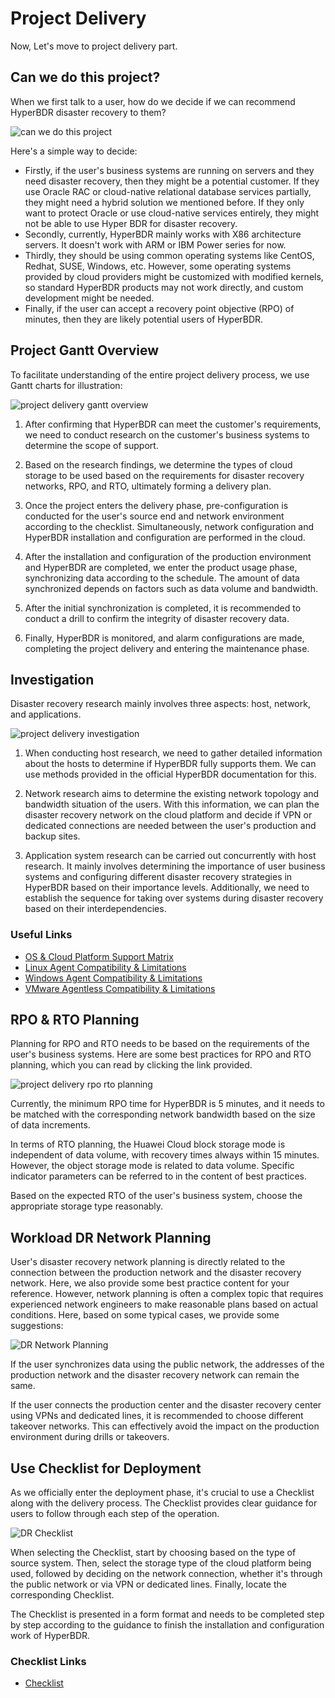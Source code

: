 # Project Delivery

Now, Let's move to project delivery part.

## Can we do this project?

When we first talk to a user, how do we decide if we can recommend HyperBDR disaster recovery to them?

![can we do this project](./images/project-delivery-can-we-do-this-project.png)

Here's a simple way to decide:
* Firstly, if the user's business systems are running on servers and they need disaster recovery, then they might be a potential customer. If they use Oracle RAC or cloud-native relational database services partially, they might need a hybrid solution we mentioned before. If they only want to protect Oracle or use cloud-native services entirely, they might not be able to use Hyper BDR for disaster recovery.
* Secondly, currently, HyperBDR mainly works with X86 architecture servers. It doesn't work with ARM or IBM Power series for now.
* Thirdly, they should be using common operating systems like CentOS, Redhat, SUSE, Windows, etc. However, some operating systems provided by cloud providers might be customized with modified kernels, so standard HyperBDR products may not work directly, and custom development might be needed.
* Finally, if the user can accept a recovery point objective (RPO) of minutes, then they are likely potential users of HyperBDR.

## Project Gantt Overview

To facilitate understanding of the entire project delivery process, we use Gantt charts for illustration:

![project delivery gantt overview](./images/project-delivery-gantt.png)

1. After confirming that HyperBDR can meet the customer's requirements, we need to conduct research on the customer's business systems to determine the scope of support.

2. Based on the research findings, we determine the types of cloud storage to be used based on the requirements for disaster recovery networks, RPO, and RTO, ultimately forming a delivery plan.

3. Once the project enters the delivery phase, pre-configuration is conducted for the user's source end and network environment according to the checklist. Simultaneously, network configuration and HyperBDR installation and configuration are performed in the cloud.

4. After the installation and configuration of the production environment and HyperBDR are completed, we enter the product usage phase, synchronizing data according to the schedule. The amount of data synchronized depends on factors such as data volume and bandwidth.

5. After the initial synchronization is completed, it is recommended to conduct a drill to confirm the integrity of disaster recovery data.

6. Finally, HyperBDR is monitored, and alarm configurations are made, completing the project delivery and entering the maintenance phase.

## Investigation

Disaster recovery research mainly involves three aspects: host, network, and applications.

![project delivery investigation](./images/project-delivery-investigation.png)

1. When conducting host research, we need to gather detailed information about the hosts to determine if HyperBDR fully supports them. We can use methods provided in the official HyperBDR documentation for this.

2. Network research aims to determine the existing network topology and bandwidth situation of the users. With this information, we can plan the disaster recovery network on the cloud platform and decide if VPN or dedicated connections are needed between the user's production and backup sites.

3. Application system research can be carried out concurrently with host research. It mainly involves determining the importance of user business systems and configuring different disaster recovery strategies in HyperBDR based on their importance levels. Additionally, we need to establish the sequence for taking over systems during disaster recovery based on their interdependencies.

### Useful Links

* [OS & Cloud Platform Support Matrix](https://365.kdocs.cn/l/ctsKIt85ScaM)
* [Linux Agent Compatibility & Limitations](/product-overview/limitations/linux-agent.html)
* [Windows Agent Compatibility & Limitations](/product-overview/limitations/windows-agent.html)
* [VMware Agentless Compatibility & Limitations](/product-overview/limitations/vmware-agentless.html)

## RPO & RTO Planning

Planning for RPO and RTO needs to be based on the requirements of the user's business systems. Here are some best practices for RPO and RTO planning, which you can read by clicking the link provided.

![project delivery rpo rto planning](./images/project-delivery-rpo-rto-planning.png)

Currently, the minimum RPO time for HyperBDR is 5 minutes, and it needs to be matched with the corresponding network bandwidth based on the size of data increments.

In terms of RTO planning, the Huawei Cloud block storage mode is independent of data volume, with recovery times always within 15 minutes. However, the object storage mode is related to data volume. Specific indicator parameters can be referred to in the content of best practices.

Based on the expected RTO of the user's business system, choose the appropriate storage type reasonably.

## Workload DR Network Planning

User's disaster recovery network planning is directly related to the connection between the production network and the disaster recovery network. Here, we also provide some best practice content for your reference. However, network planning is often a complex topic that requires experienced network engineers to make reasonable plans based on actual conditions. Here, based on some typical cases, we provide some suggestions:

![DR Network Planning](./images/project-delivery-network-planning.png)

If the user synchronizes data using the public network, the addresses of the production network and the disaster recovery network can remain the same.

If the user connects the production center and the disaster recovery center using VPNs and dedicated lines, it is recommended to choose different takeover networks. This can effectively avoid the impact on the production environment during drills or takeovers.

## Use Checklist for Deployment

As we officially enter the deployment phase, it's crucial to use a Checklist along with the delivery process. The Checklist provides clear guidance for users to follow through each step of the operation.

![DR Checklist](./images/project-delivery-checklist.png)

When selecting the Checklist, start by choosing based on the type of source system. Then, select the storage type of the cloud platform being used, followed by deciding on the network connection, whether it's through the public network or via VPN or dedicated lines. Finally, locate the corresponding Checklist.

The Checklist is presented in a form format and needs to be completed step by step according to the guidance to finish the installation and configuration work of HyperBDR.

### Checklist Links

* [Checklist](/userguide/checklist/dr-checklist.html)
